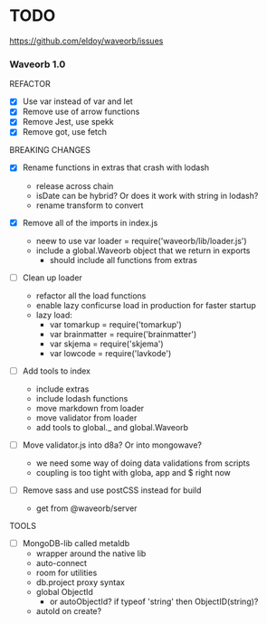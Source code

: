 # TODO

https://github.com/eldoy/waveorb/issues

### Waveorb 1.0

REFACTOR

- [x] Use var instead of var and let
- [x] Remove use of arrow functions
- [x] Remove Jest, use spekk
- [x] Remove got, use fetch

BREAKING CHANGES

- [x] Rename functions in extras that crash with lodash
  - release across chain
  - isDate can be hybrid? Or does it work with string in lodash?
  - rename transform to convert

- [x] Remove all of the imports in index.js
  - neew to use var loader = require('waveorb/lib/loader.js')
  - include a global.Waveorb object that we return in exports
    - should include all functions from extras

- [ ] Clean up loader
  - refactor all the load functions
  - enable lazy conficurse load in production for faster startup
  - lazy load:
    - var tomarkup = require('tomarkup')
    - var brainmatter = require('brainmatter')
    - var skjema = require('skjema')
    - var lowcode = require('lavkode')

- [ ] Add tools to index
  - include extras
  - include lodash functions
  - move markdown from loader
  - move validator from loader
  - add tools to global._ and global.Waveorb

- [ ] Move validator.js into d8a? Or into mongowave?
  - we need some way of doing data validations from scripts
  - coupling is too tight with globa, app and $ right now

- [ ] Remove sass and use postCSS instead for build
  - get from @waveorb/server

TOOLS

- [ ] MongoDB-lib called metaldb
  - wrapper around the native lib
  - auto-connect
  - room for utilities
  - db.project proxy syntax
  - global ObjectId
    - or autoObjectId? if typeof 'string' then ObjectID(string)?
  - autoId on create?
